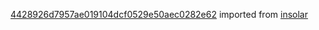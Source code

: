 [4428926d7957ae019104dcf0529e50aec0282e62](https://github.com/insolar/insolar/commit/4428926d7957ae019104dcf0529e50aec0282e62) imported from [insolar](https://github.com/insolar/insolar)
